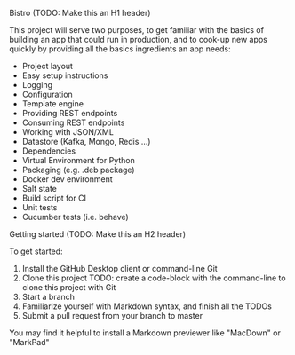 Bistro (TODO: Make this an H1 header)

This project will serve two purposes, to get familiar with the basics of building an app that could run in production, and to cook-up new apps quickly by providing all the basics ingredients an app needs:

* Project layout
* Easy setup instructions
* Logging
* Configuration
* Template engine
* Providing REST endpoints
* Consuming REST endpoints
* Working with JSON/XML
* Datastore (Kafka, Mongo, Redis ...)
* Dependencies
* Virtual Environment for Python
* Packaging (e.g. .deb package)
* Docker dev environment
* Salt state
* Build script for CI
* Unit tests
* Cucumber tests (i.e. behave)

Getting started (TODO: Make this an H2 header)

To get started:

1. Install the GitHub Desktop client or command-line Git
2. Clone this project
   TODO: create a code-block with the command-line to clone this project with Git
3. Start a branch
4. Familiarize yourself with Markdown syntax, and finish all the TODOs
5. Submit a pull request from your branch to master

You may find it helpful to install a Markdown previewer like "MacDown" or "MarkPad"

